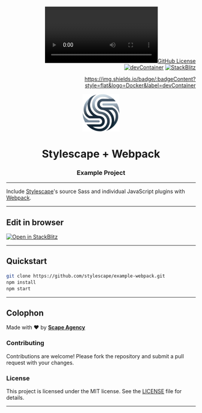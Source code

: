 <div align="right">

[![GitHub License](https://img.shields.io/github/license/stylescape/font.gl?style=flat-square&logo=readthedocs&logoColor=FFFFFF&label=&labelColor=%23041B26&color=%23041B26&link=LICENSE)](https://github.com/stylescape/example-webpack/blob/main/LICENSE)
[![devContainer](https://img.shields.io/badge/:badgeContent?style=flat-square&logo=Docker&logoColor=%23FFFFFF&label=Remote&labelColor=%23041B26&color=%23041B26)](https://vscode.dev/redirect?url=vscode://ms-vscode-remote.remote-containers/cloneInVolume?url=https://github.com/stylescape/example-webpack)
[![StackBlitz](https://img.shields.io/badge/:badgeContent?style=flat-square&logo=StackBlitz&logoColor=%23FFFFFF&label=StackBlitz&labelColor=%23041B26&color=%23041B26)](https://stackblitz.com/github/stylescape/example-webpack/tree/main/webpack?file=src%2Findex.html)


https://img.shields.io/badge/:badgeContent?style=flat&logo=Docker&label=devContainer

</div>

<p align="center">
    <img src="https://raw.githubusercontent.com/stylescape/brand/master/src/logo/logo-transparant.png" width="20%" height="20%" alt="Stylescape Logo">
</p>
<h1 align="center" style='border-bottom: none;'>Stylescape + Webpack</h1>
<h3 align="center">Example Project</h3>

---

Include [Stylescape](https://scape.style)'s source Sass and individual JavaScript plugins with [Webpack](https://webpack.js.org).

---

## Edit in browser

[![Open in StackBlitz](https://developer.stackblitz.com/img/open_in_stackblitz.svg)](https://stackblitz.com/github/stylescape/example-webpack/tree/main/webpack?file=src%2Findex.html)

---

## Quickstart

```sh
git clone https://github.com/stylescape/example-webpack.git
npm install
npm start
```

---

## Colophon

Made with ❤️ by **[Scape Agency](https://www.scape.agency)**

### Contributing

Contributions are welcome! Please fork the repository and submit a pull request with your changes.

### License

This project is licensed under the MIT license. See the [LICENSE](LICENSE) file for details.

---
